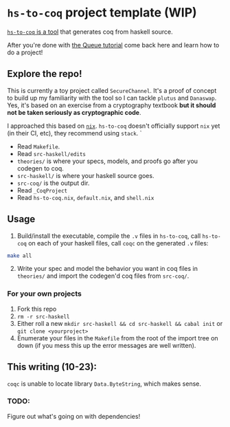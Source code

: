 # `hs-to-coq` project template (WIP)

[`hs-to-coq` is a tool](https://github.com/plclub/hs-to-coq/) that generates coq from haskell source. 

After you're done with [the Queue tutorial](https://www.cis.upenn.edu/~plclub/blog/2020-10-09-hs-to-coq/) come back here and learn how to do a project! 

## Explore the repo!

This is currently a toy project called `SecureChannel`. It's a proof of concept to build up my familiarity with the tool so I can tackle `plutus` and `Danaswap`. Yes, it's based on an exercise from a cryptography textbook **but it should not be taken seriously as cryptographic code**.

I approached this based on [`nix`](https://nixos.org/download.html). `hs-to-coq` doesn't officially support `nix` yet (in their CI, etc), they recommend using `stack`. `

- Read `Makefile`. 
- Read `src-haskell/edits`
- `theories/` is where your specs, models, and proofs go after you codegen to coq. 
- `src-haskell/` is where your haskell source goes.
- `src-coq/` is the output dir.
- Read `_CoqProject`
- Read `hs-to-coq.nix`, `default.nix`, and `shell.nix`

## Usage

1. Build/install the executable, compile the `.v` files in `hs-to-coq`, call `hs-to-coq` on each of your haskell files, call `coqc` on the generated `.v` files: 
``` bash
make all
```
2. Write your spec and model the behavior you want in coq files in `theories/` and import the codegen'd coq files from `src-coq/`.

### For your own projects
1. Fork this repo
2. `rm -r src-haskell` 
3. Either roll a new `mkdir src-haskell && cd src-haskell && cabal init` or `git clone <yourproject>` 
4. Enumerate your files in the `Makefile` from the root of the import tree on down (if you mess this up the error messages are well written). 

## This writing (10-23):

`coqc` is unable to locate library `Data.ByteString`, which makes sense. 

### TODO: 

Figure out what's going on with dependencies!
